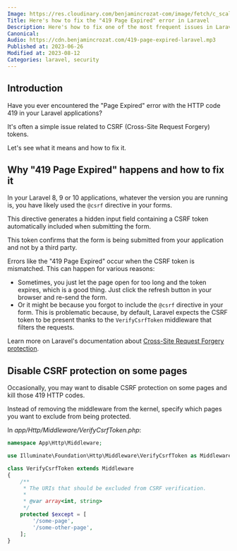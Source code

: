 ```yaml
---
Image: https://res.cloudinary.com/benjamincrozat-com/image/fetch/c_scale,f_webp,q_auto,w_1200/https://life-long-bunny.fra1.digitaloceanspaces.com/media-library/production/40/Data_security_24_bxnctl.png
Title: Here's how to fix the "419 Page Expired" error in Laravel
Description: Here's how to fix one of the most frequent issues in Laravel and learn exactly why it happens.
Canonical: 
Audio: https://cdn.benjamincrozat.com/419-page-expired-laravel.mp3
Published at: 2023-06-26
Modified at: 2023-08-12
Categories: laravel, security
---
```


## Introduction

Have you ever encountered the "Page Expired" error with the HTTP code 419 in your Laravel applications?

It's often a simple issue related to CSRF (Cross-Site Request Forgery) tokens.

Let's see what it means and how to fix it.

##  Why "419 Page Expired" happens and how to fix it

In your Laravel 8, 9 or 10 applications, whatever the version you are running is, you have likely used the `@csrf` directive in your forms.

This directive generates a hidden input field containing a CSRF token automatically included when submitting the form.

This token confirms that the form is being submitted from your application and not by a third party.

Errors like the "419 Page Expired" occur when the CSRF token is mismatched. This can happen for various reasons:

- Sometimes, you just let the page open for too long and the token expires, which is a good thing. Just click the refresh button in your browser and re-send the form.
- Or it might be because you forgot to include the `@csrf` directive in your form. This is problematic because, by default, Laravel expects the CSRF token to be present thanks to the `VerifyCsrfToken` middleware that filters the requests.

Learn more on Laravel's documentation about [Cross-Site Request Forgery protection](https://laravel.com/docs/10.x/csrf).

## Disable CSRF protection on some pages

Occasionally, you may want to disable CSRF protection on some pages and kill those 419 HTTP codes.

Instead of removing the middleware from the kernel, specify which pages you want to exclude from being protected.

In *app/Http/Middleware/VerifyCsrfToken.php*:

```php
namespace App\Http\Middleware;

use Illuminate\Foundation\Http\Middleware\VerifyCsrfToken as Middleware;

class VerifyCsrfToken extends Middleware
{
    /**
     * The URIs that should be excluded from CSRF verification.
     *
     * @var array<int, string>
     */
    protected $except = [
        '/some-page',
        '/some-other-page',
    ];
}
```

